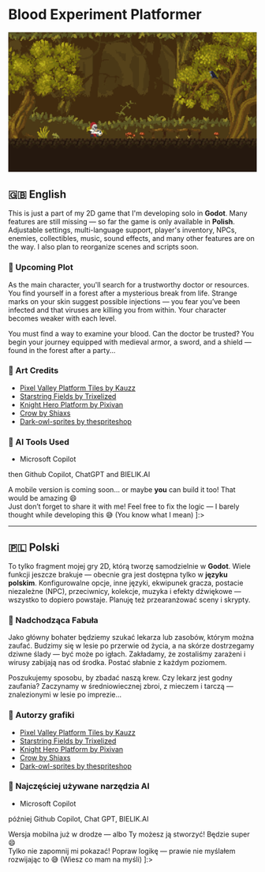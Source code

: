 # Blood Experiment Platformer

![screen1](blood_experiment_platformer.png)

## 🇬🇧 English

This is just a part of my 2D game that I'm developing solo in **Godot**. Many features are still missing — so far the game is only available in **Polish**. Adjustable settings, multi-language support, player's inventory, NPCs, enemies, collectibles, music, sound effects, and many other features are on the way. I also plan to reorganize scenes and scripts soon.

### 🧬 Upcoming Plot

As the main character, you'll search for a trustworthy doctor or resources. You find yourself in a forest after a mysterious break from life. Strange marks on your skin suggest possible injections — you fear you’ve been infected and that viruses are killing you from within. Your character becomes weaker with each level.

You must find a way to examine your blood. Can the doctor be trusted? You begin your journey equipped with medieval armor, a sword, and a shield — found in the forest after a party...

### 🎨 Art Credits

- [Pixel Valley Platform Tiles by Kauzz](https://kauzz.itch.io/pixel-valley-plataform-tiles)
- [Starstring Fields by Trixelized](https://trixelized.itch.io/starstring-fields)
- [Knight Hero Platform by Pixivan](https://pixivan.itch.io/knight-hero-platfor)
- [Crow by Shiaxs](https://shiaxs.itch.io/crow)
- [Dark-owl-sprites by thespriteshop](https://thespriteshop.itch.io/dark-owl-sprites)

### 🤖 AI Tools Used

- Microsoft Copilot

then Github Copilot, ChatGPT and BIELIK.AI

A mobile version is coming soon… or maybe **you** can build it too! That would be amazing 😄  
Just don’t forget to share it with me! Feel free to fix the logic — I barely thought while developing this 😅 (You know what I mean) ]:>

---

## 🇵🇱 Polski

To tylko fragment mojej gry 2D, którą tworzę samodzielnie w **Godot**. Wiele funkcji jeszcze brakuje — obecnie gra jest dostępna tylko w **języku polskim**. Konfigurowalne opcje, inne języki, ekwipunek gracza, postacie niezależne (NPC), przeciwnicy, kolekcje, muzyka i efekty dźwiękowe — wszystko to dopiero powstaje. Planuję też przearanżować sceny i skrypty.

### 🧬 Nadchodząca Fabuła

Jako główny bohater będziemy szukać lekarza lub zasobów, którym można zaufać. Budzimy się w lesie po przerwie od życia, a na skórze dostrzegamy dziwne ślady — być może po igłach. Zakładamy, że zostaliśmy zarażeni i wirusy zabijają nas od środka. Postać słabnie z każdym poziomem.

Poszukujemy sposobu, by zbadać naszą krew. Czy lekarz jest godny zaufania? Zaczynamy w średniowiecznej zbroi, z mieczem i tarczą — znalezionymi w lesie po imprezie...

### 🎨 Autorzy grafiki

- [Pixel Valley Platform Tiles by Kauzz](https://kauzz.itch.io/pixel-valley-plataform-tiles)
- [Starstring Fields by Trixelized](https://trixelized.itch.io/starstring-fields)
- [Knight Hero Platform by Pixivan](https://pixivan.itch.io/knight-hero-platfor)
- [Crow by Shiaxs](https://shiaxs.itch.io/crow)
- [Dark-owl-sprites by thespriteshop](https://thespriteshop.itch.io/dark-owl-sprites)

### 🤖 Najczęściej używane narzędzia AI

- Microsoft Copilot

później Github Copilot, Chat GPT, BIELIK.AI

Wersja mobilna już w drodze — albo Ty możesz ją stworzyć! Będzie super 😄  
Tylko nie zapomnij mi pokazać! Popraw logikę — prawie nie myślałem rozwijając to 😅 (Wiesz co mam na myśli) ]:>
